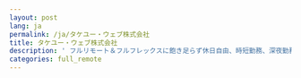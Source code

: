 ```yaml
---
layout: post
lang: ja
permalink: /ja/タケユー・ウェブ株式会社
title: タケユー・ウェブ株式会社
description: ' フルリモート＆フルフレックスに飽き足らず休日自由、時短勤務、深夜勤務だって OK。自由に働く環境づくりに全力の Web サービス受託会社。 '
categories: full_remote
---
```

